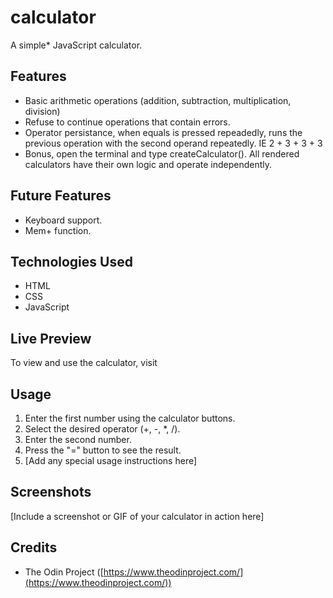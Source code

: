 # calculator
A simple* JavaScript calculator.

## Features

*   Basic arithmetic operations (addition, subtraction, multiplication, division)
*   Refuse to continue operations that contain errors.
*   Operator persistance, when equals is pressed repeadedly, runs the previous operation with the second operand repeatedly. IE 2 + 3 + 3 + 3
*   Bonus, open the terminal and type createCalculator(). All rendered calculators have their own logic and operate independently.

## Future Features

*   Keyboard support.
*   Mem+ function.

## Technologies Used

*   HTML
*   CSS
*   JavaScript

## Live Preview

To view and use the calculator, visit 

## Usage

1.  Enter the first number using the calculator buttons.
2.  Select the desired operator (+, -, *, /).
3.  Enter the second number.
4.  Press the "=" button to see the result.
5.  [Add any special usage instructions here]

## Screenshots

[Include a screenshot or GIF of your calculator in action here]

## Credits

*   The Odin Project ([https://www.theodinproject.com/](https://www.theodinproject.com/))